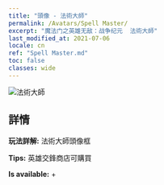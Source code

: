 ```yaml
---
title: "頭像 - 法術大師"
permalink: /Avatars/Spell Master/
excerpt: "魔法门之英雄无敌：战争纪元  法術大師"
last_modified_at: 2021-07-06
locale: cn
ref: "Spell Master.md"
toc: false
classes: wide
---
```

 ![法術大師](/images/a/avatarFrame_10.png)

## 詳情

 **玩法詳解:** 法術大師頭像框 

 **Tips:** 英雄交鋒商店可購買 

 **Is available:**  + 

